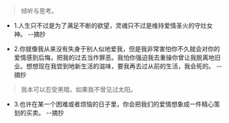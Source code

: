>倾听与思考。

- 1.人生只不过是为了满足不断的欲望，灵魂只不过是维持爱情圣火的守灶女神。 --摘抄

- 2.你就像我从来没有失身于别人似地爱我，但是我非常害怕你不久就会对你的爱情感到后悔，把我的过去当作罪恶。我怕你强迫我去重操你曾让我脱离地旧业。想想现在我尝到地新生活的滋味，要我再去过从前的生活，我会死的。 --摘抄

>我本可以忍受黑暗，如果我不曾见过太阳。

- 3.也许在某一个困难或者烦恼的日子里，你会把我们的爱情想象成一件精心策划的买卖。 --摘抄

